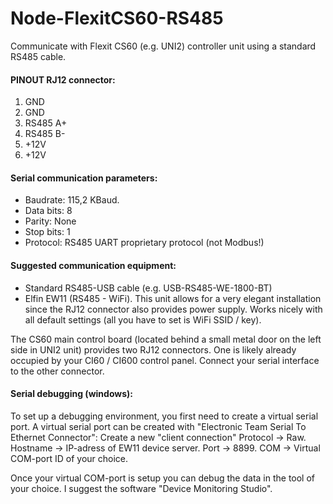 # Node-FlexitCS60-RS485
Communicate with Flexit CS60 (e.g. UNI2) controller unit using a standard RS485 cable.

<h4> PINOUT RJ12 connector: </h4>

1. GND
2. GND
3. RS485 A+
4. RS485 B-
5. +12V
6. +12V

<h4> Serial communication parameters: </h4>

- Baudrate: 115,2 KBaud.
- Data bits: 8
- Parity: None
- Stop bits: 1
- Protocol: RS485 UART proprietary protocol (not Modbus!)

<h4> Suggested communication equipment: </h4>

- Standard RS485-USB cable (e.g. USB-RS485-WE-1800-BT)
- Elfin EW11 (RS485 - WiFi). This unit allows for a very elegant installation since the RJ12 connector also provides power supply. Works nicely with all default settings (all you have to set is WiFi SSID / key).

The CS60 main control board (located behind a small metal door on the left side in UNI2 unit) provides two RJ12 connectors. One is likely already occupied by your CI60 / CI600 control panel. Connect your serial interface to the other connector. 

<h4> Serial debugging (windows): </h4>
To set up a debugging environment, you first need to create a virtual serial port.
A virtual serial port can be created with "Electronic Team Serial To Ethernet Connector":
Create a new "client connection"
Protocol -> Raw.
Hostname -> IP-adress of EW11 device server.
Port -> 8899.
COM -> Virtual COM-port ID of your choice.

Once your virtual COM-port is setup you can debug the data in the tool of your choice. I suggest the software "Device Monitoring Studio".
